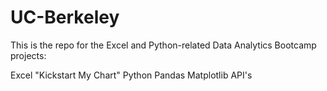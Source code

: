 # UC-Berkeley
This is the repo for the Excel and Python-related Data Analytics Bootcamp projects:

Excel "Kickstart My Chart"
Python
Pandas
Matplotlib
API's
